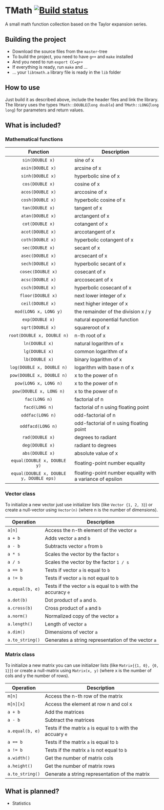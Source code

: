 # TMath [![Build status](https://travis-ci.org/lnsp/tmath.svg?branch=stable)](https://travis-ci.org/lnsp/tmath)
A small math function collection based on the Taylor expansion series.

## Building the project
- Download the source files from the `master`-tree
- To build the project, you need to have `g++` and `make` installed
- And you need to run `export CC=g++`
- If everything is ready, run `make` and ...
- ... your `libtmath.a` library file is ready in the `lib` folder

## How to use
Just build it as described above, include the header files and link the library. The library uses the types `TMath::DOUBLE`(`long double`) and `TMath::LONG`(`long long`) for parameters and return values.

## What is included?
### Mathematical functions

Function                                | Description
:-------------------------------------: | ---------------------------------------------------------
`sin(DOUBLE x)`                         | sine of x
`asin(DOUBLE x)`                        | arcsine of x
`sinh(DOUBLE x)`                        | hyperbolic sine of x
`cos(DOUBLE x)`                         | cosine of x
`acos(DOUBLE x)`                        | arccosine of x
`cosh(DOUBLE x)`                        | hyperbolic cosine of x
`tan(DOUBLE x)`                         | tangent of x
`atan(DOUBLE x)`                        | arctangent of x
`cot(DOUBLE x)`                         | cotangent of x
`acot(DOUBLE x)`                        | arccotangent of x
`coth(DOUBLE x)`                        | hyperbolic cotangent of x
`sec(DOUBLE x)`                         | secant of x
`asec(DOUBLE x)`                        | arcsecant of x
`sech(DOUBLE x)`                        | hyperbolic secant of x
`cosec(DOUBLE x)`                       | cosecant of x
`acsc(DOUBLE x)`                        | arccosecant of x
`csch(DOUBLE x)`                        | hyperbolic cosecant of x
`floor(DOUBLE x)`                       | next lower integer of x
`ceil(DOUBLE x)`                        | next higher integer of x
`mod(LONG x, LONG y)`                   | the remainder of the division x / y
`exp(DOUBLE x)`                         | natural exponential function
`sqrt(DOUBLE x)`                        | squareroot of x
`root(DOUBLE x, DOUBLE n)`              | n-th root of x
`ln(DOUBLE x)`                          | natural logarithm of x
`lg(DOUBLE x)`                          | common logarithm of x
`lb(DOUBLE x)`                          | binary logarithm of x
`log(DOUBLE x, DOUBLE n)`               | logarithm with base n of x
`pow(DOUBLE x, DOUBLE n)`               | x to the power of n
`pow(LONG x, LONG n)`                   | x to the power of n
`pow(DOUBLE x, LONG n)`                 | x to the power of n
`fac(LONG n)`                           | factorial of n
`facd(LONG n)`                          | factorial of n using floating point
`oddfac(LONG n)`                        | odd-factorial of n
`oddfacd(LONG n)`                       | odd-factorial of n using floating point
`rad(DOUBLE x)`                         | degrees to radiant
`deg(DOUBLE x)`                         | radiant to degrees
`abs(DOUBLE x)`                         | absolute value of x
`equal(DOUBLE x, DOUBLE y)`             | floating-point number equality
`equal(DOUBLE x, DOUBLE y, DOUBLE eps)` | floating-point number equality with a variance of epsilon

### Vector class
To initialize a new vector just use initializer lists (like `Vector {1, 2, 3}`) or create a null-vector using `Vector(n)` (where n is the number of dimensions).

Operation       | Description
--------------- | -------------------------------------------------------------
`a[n]`          | Access the n-th element of the vector `a`
`a + b`         | Adds vector `a` and `b`
`a - b`         | Subtracts vector `a` from `b`
`a * s`         | Scales the vector by the factor `s`
`a / s`         | Scales the vector by the factor `1 / s`
`a == b`        | Tests if vector `a` is equal to `b`
`a != b`        | Tests if vector `a` is not equal to `b`
`a.equal(b, e)` | Tests if the vector `a` is equal to `b` with the accuracy `e`
`a.dot(b)`      | Dot product of `a` and `b`.
`a.cross(b)`    | Cross product of `a` and `b`
`a.norm()`      | Normalized copy of the vector `a`
`a.length()`    | Length of vector `a`
`a.dim()`       | Dimensions of vector `a`
`a.to_string()` | Generates a string representation of the vector `a`

### Matrix class
To initialize a new matrix you can use initializer lists (like `Matrix{{1, 0}, {0, 1}}`) or create a null-matrix using `Matrix(x, y)` (where x is the number of cols and y the number of rows).

Operation       | Description
--------------- | -------------------------------------------------------------
`m[n]`          | Access the n-th row of the matrix
`m[n][x]`       | Access the element at row n and col x
`a + b`         | Add the matrices
`a - b`         | Subtract the matrices
`a.equal(b, e)` | Tests if the matrix `a` is equal to `b` with the accuary `e`
`a == b`        | Tests if the matrix `a` is equal to `b`
`a != b`        | Tests if the matrix `a` is not equal to `b`
`a.width()`     | Get the number of matrix cols
`a.height()`    | Get the number of matrix rows
`a.to_string()` | Generate a string representation of the matrix

## What is planned?
- Statistics
